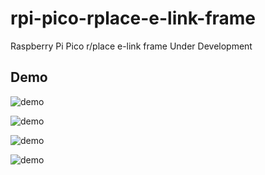 # rpi-pico-rplace-e-link-frame
Raspberry Pi Pico r/place e-link frame
Under Development
## Demo
![demo](https://github.com/flodek/rpi-pico-rplace-e-paper-frame/blob/main/IMG_8263.png?raw=true)

![demo](https://github.com/flodek/rpi-pico-rplace-e-paper-frame/blob/main/IMG_0126.jpeg?raw=true)

![demo](https://github.com/flodek/rpi-pico-rplace-e-paper-frame/blob/main/IMG_8252.png?raw=true)

![demo](https://github.com/flodek/rpi-pico-rplace-e-link-frame/blob/main/demo.gif?raw=true)
